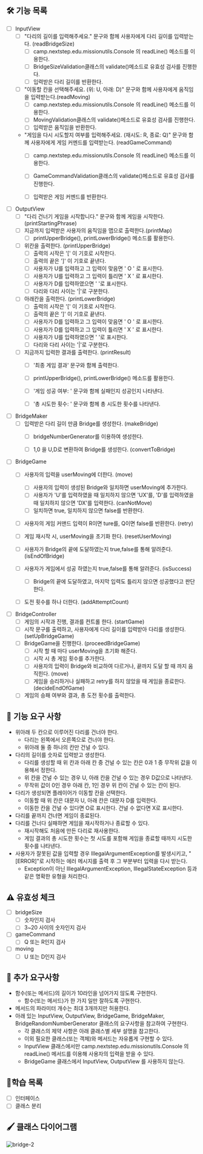 ## 🛠 기능 목록

-[ ] InputView
    - [ ] "다리의 길이를 입력해주세요." 문구와 함께 사용자에게 다리 길이를 입력받는다. (readBridgeSize)
        - [ ] camp.nextstep.edu.missionutils.Console 의 readLine() 메소드를 이용한다.
        - [ ] BridgeSizeValidation클래스의 validate()메소드로 유효성 검사를 진행한다.
        - [ ] 입력받은 다리 길이를 반환한다.
    - [ ] "이동할 칸을 선택해주세요. (위: U, 아래: D)" 문구와 함께 사용자에게 움직임을 입력받는다.(readMoving)
        - [ ] camp.nextstep.edu.missionutils.Console 의 readLine() 메소드를 이용한다.
        - [ ] MovingValidation클래스의 validate()메소드로 유효성 검사를 진행한다.
        - [ ] 입력받은 움직임을 반환한다.
    - "게임을 다시 시도할지 여부를 입력해주세요. (재시도: R, 종료: Q)" 문구와 함께 사용자에게 게임 커멘드를 입력받는다. (readGameCommand)
        - [ ] camp.nextstep.edu.missionutils.Console 의 readLine() 메소드를 이용한다.
        - [ ] GameCommandValidation클래스의 validate()메소드로 유효성 검사를 진행한다.
        - [ ] 입력받은 게임 커멘드를 반환한다.


- [ ] OutputView
    - [ ] "다리 건너기 게임을 시작합니다." 문구와 함께 게임을 시작한다. (printStartingPhrase)
    - [ ] 지금까지 입력받은 사용자의 움직임을 맵으로 출력한다.(printMap)
        - [ ] printUpperBridge(), printLowerBridge() 메소드를 활용한다.
    - [ ] 위칸을 출력한다. (printUpperBridge)
        - [ ] 출력의 시작은 '[' 이 기호로 시작한다.
        - [ ] 출력의 끝은 ']' 이 기호로 끝낸다.
        - [ ] 사용자가 U를 입력하고 그 입력이 맞음면 ' O ' 로 표시한다.
        - [ ] 사용자가 U를 입력하고 그 입력이 틀리면 ' X ' 로 표시한다.
        - [ ] 사용자가 D를 입력하였으면 '   '로 표시한다.
        - [ ] 다리와 다리 사이는 '|'로 구분한다.
    - [ ] 아래칸을 출력한다. (printLowerBridge)
        - [ ] 출력의 시작은 '[' 이 기호로 시작한다.
        - [ ] 출력의 끝은 ']' 이 기호로 끝낸다.
        - [ ] 사용자가 D를 입력하고 그 입력이 맞음면 ' O ' 로 표시한다.
        - [ ] 사용자가 D를 입력하고 그 입력이 틀리면 ' X ' 로 표시한다.
        - [ ] 사용자가 U를 입력하였으면 '   '로 표시한다.
        - [ ] 다리와 다리 사이는 '|'로 구분한다.
    - [ ] 지금까지 입력한 결과를 출력한다. (printResult)
        - [ ] '최종 게임 결과' 문구와 함께 출력한다.
        - [ ] printUpperBridge(), printLowerBridge() 메소드를 활용한다.
        - [ ] '게임 성공 여부: ' 문구와 함께 실패인지 성공인지 나타낸다.
        - [ ] '총 시도한 횟수: ' 문구와 함께 총 시도한 횟수를 나타낸다.


- [ ] BridgeMaker
    - [ ] 입력받은 다리 길이 만큼 Bridge를 생성한다. (makeBridge)
        - [ ] bridgeNumberGenerator를 이용하여 생성한다.
        - [ ] 1,0 을 U,D로 변환하여 Bridge를 생성한다. (convertToBridge)


- [ ] BridgeGame
    - [ ] 사용자의 입력을 userMoving에 더한다. (move)
        - [ ] 사용자의 입력이 생성된 Bridge와 일치하면 userMoving에 추가한다.
        - [ ] 사용자가 'U'를 입력하였을 때 일치하지 않으면 'UX'를, 'D'를 입력하였을 때 일치하지 않으면 'DX'를 입력한다. (canNotMove)
        - [ ] 일치하면 true, 일치하지 않으면 false를 반환한다.
    - [ ] 사용자의 게임 커맨드 입력이 R이면 ture를, Q이면 false를 반환한다. (retry)
    - [ ] 게임 재시작 시, userMoving을 초기화 한다. (resetUserMoving)
    - [ ] 사용자가 Bridge의 끝에 도달하였는지 true,false를 통해 알려준다. (isEndOfBridge)
    - [ ] 사용자가 게임에서 성공 하였는지 true,false를 통해 알려준다. (isSuccess)
        - [ ] Bridge의 끝에 도달하였고, 마지막 입력도 틀리지 않으면 성공했다고 판단한다.
    - [ ] 도전 횟수를 하나 더한다. (addAttemptCount)


- [ ] BridgeController
    - [ ] 게임의 시작과 진행, 결과를 컨트롤 한다. (startGame)
    - [ ] 시작 문구를 출력하고, 사용자에게 다리 길이를 입력받아 다리를 생성한다. (setUpBridgeGame)
    - [ ] BridgeGame을 진행한다. (proceedBridgeGame)
        - [ ] 시작 할 때 마다 userMoving을 초기화 해준다.
        - [ ] 시작 시 총 게임 횟수를 추가한다.
        - [ ] 사용자의 입력이 Bridge와 비교하여 다르거나, 끝까지 도달 할 때 까지 움직힌다. (move)
        - [ ] 게임을 승리하거나 실패하고 retry를 하지 않았을 때 게임을 종료한다. (decideEndOfGame)
    - [ ] 게임의 승패 여부와 결과, 총 도전 횟수를 출력한다.

## 🔧 기능 요구 사항

- 위아래 두 칸으로 이루어진 다리를 건너야 한다.
    - 다리는 왼쪽에서 오른쪽으로 건너야 한다.
    - 위아래 둘 중 하나의 칸만 건널 수 있다.
- 다리의 길이를 숫자로 입력받고 생성한다.
    - 다리를 생성할 때 위 칸과 아래 칸 중 건널 수 있는 칸은 0과 1 중 무작위 값을 이용해서 정한다.
    - 위 칸을 건널 수 있는 경우 U, 아래 칸을 건널 수 있는 경우 D값으로 나타낸다.
    - 무작위 값이 0인 경우 아래 칸, 1인 경우 위 칸이 건널 수 있는 칸이 된다.
- 다리가 생성되면 플레이어가 이동할 칸을 선택한다.
    - 이동할 때 위 칸은 대문자 U, 아래 칸은 대문자 D를 입력한다.
    - 이동한 칸을 건널 수 있다면 O로 표시한다. 건널 수 없다면 X로 표시한다.
- 다리를 끝까지 건너면 게임이 종료된다.
- 다리를 건너다 실패하면 게임을 재시작하거나 종료할 수 있다.
    - 재시작해도 처음에 만든 다리로 재사용한다.
    - 게임 결과의 총 시도한 횟수는 첫 시도를 포함해 게임을 종료할 때까지 시도한 횟수를 나타낸다.
- 사용자가 잘못된 값을 입력할 경우 IllegalArgumentException를 발생시키고, "[ERROR]"로 시작하는 에러 메시지를 출력 후 그 부분부터 입력을 다시 받는다.
    - Exception이 아닌 IllegalArgumentException, IllegalStateException 등과 같은 명확한 유형을 처리한다.

## ⚠️ 유효성 체크

- [ ] bridgeSize
    - [ ] 숫자인지 검사
    - [ ] 3~20 사이의 숫자인지 검사

- [ ] gameCommand
    - [ ] Q 또는 R인지 검사

- [ ] moving
    - [ ] U 또는 D인지 검사

## 📌 추가 요구사항

- 함수(또는 메서드)의 길이가 10라인을 넘어가지 않도록 구현한다.
    - 함수(또는 메서드)가 한 가지 일만 잘하도록 구현한다.
- 메서드의 파라미터 개수는 최대 3개까지만 허용한다.
- 아래 있는 InputView, OutputView, BridgeGame, BridgeMaker, BridgeRandomNumberGenerator 클래스의 요구사항을 참고하여 구현한다.
    - 각 클래스의 제약 사항은 아래 클래스별 세부 설명을 참고한다.
    - 이외 필요한 클래스(또는 객체)와 메서드는 자유롭게 구현할 수 있다.
    - InputView 클래스에서만 camp.nextstep.edu.missionutils.Console 의 readLine() 메서드를 이용해 사용자의 입력을 받을 수 있다.
    - BridgeGame 클래스에서 InputView, OutputView 를 사용하지 않는다.

## 📗학습 목록

- [ ] 인터페이스
- [ ] 클래스 분리

## 🖌️ 클래스 다이어그램

![bridge-2](https://user-images.githubusercontent.com/70315475/203196537-c15a46ad-1ac8-41b4-b4fd-550e0509ad20.jpeg)


